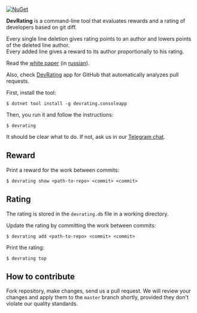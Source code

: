 [![NuGet](https://img.shields.io/nuget/v/DevRating.ConsoleApp.svg)](https://www.nuget.org/packages/DevRating.ConsoleApp/)

**DevRating** is a command-line tool that evaluates rewards and a rating of 
developers based on git diff. 

Every single line deletion gives rating points to an author 
and lowers points of the deleted line author.  
Every added line gives a reward to its author proportionally to his rating.

Read the [white paper](docs/white-paper.md)
(in [russian](docs/white-paper-ru.md)).

Also, check [DevRating](https://github.com/apps/devrating) app for GitHub that 
automatically analyzes pull requests. 

First, install the tool:

```
$ dotnet tool install -g devrating.consoleapp
```

Then, you run it and follow the instructions:

```
$ devrating
```

It should be clear what to do. If not, ask us in
our [Telegram chat](https://t.me/devrating).

## Reward

Print a reward for the work between commits:

```
$ devrating show <path-to-repo> <commit> <commit>
```

## Rating

The rating is stored in the `devrating.db` file in a working directory.

Update the rating by committing the work between commits:

```
$ devrating add <path-to-repo> <commit> <commit>
```

Print the rating:

```
$ devrating top
```

## How to contribute

Fork repository, make changes, send us a pull request. We will review
your changes and apply them to the `master` branch shortly, provided
they don't violate our quality standards.
